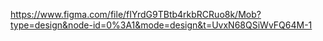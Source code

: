 https://www.figma.com/file/fIYrdG9TBtb4rkbRCRuo8k/Mob?type=design&node-id=0%3A1&mode=design&t=UvxN68QSiWvFQ64M-1